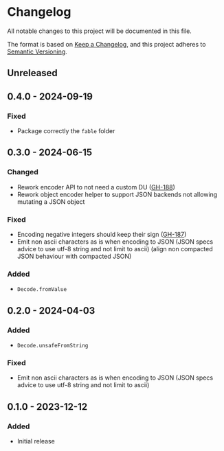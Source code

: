 # Changelog

All notable changes to this project will be documented in this file.

The format is based on [Keep a Changelog](https://keepachangelog.com/en/1.0.0/),
and this project adheres to [Semantic Versioning](https://semver.org/spec/v2.0.0.html).

## Unreleased

## 0.4.0 - 2024-09-19

### Fixed

* Package correctly the `fable` folder

## 0.3.0 - 2024-06-15

### Changed

* Rework encoder API to not need a custom DU ([GH-188](https://github.com/thoth-org/Thoth.Json/pull/188/))
* Rework object encoder helper to support JSON backends not allowing mutating a JSON object

### Fixed

* Encoding negative integers should keep their sign ([GH-187](https://github.com/thoth-org/Thoth.Json/issues/187))
* Emit non ascii characters as is when encoding to JSON (JSON specs advice to use utf-8 string and not limit to ascii) (align non compacted JSON behaviour with compacted JSON)

### Added

* `Decode.fromValue`

## 0.2.0 - 2024-04-03

### Added

* `Decode.unsafeFromString`

### Fixed

* Emit non ascii characters as is when encoding to JSON (JSON specs advice to use utf-8 string and not limit to ascii)

## 0.1.0 - 2023-12-12

### Added

* Initial release

